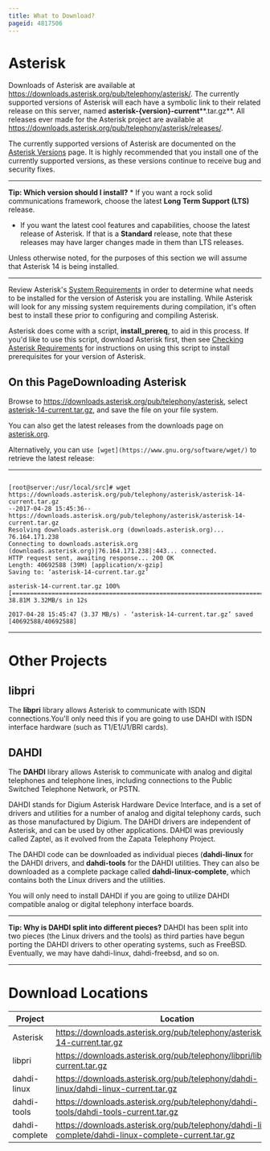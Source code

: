 ```yaml
---
title: What to Download?
pageid: 4817506
---
```


Asterisk
========

Downloads of Asterisk are available at <https://downloads.asterisk.org/pub/telephony/asterisk/>. The currently supported versions of Asterisk will each have a symbolic link to their related release on this server, named **asterisk-{version}-current****.tar.gz**. All releases ever made for the Asterisk project are available at <https://downloads.asterisk.org/pub/telephony/asterisk/releases/>.

The currently supported versions of Asterisk are documented on the [Asterisk Versions](/About-the-Project/Asterisk-Versions) page. It is highly recommended that you install one of the currently supported versions, as these versions continue to receive bug and security fixes.




---

**Tip: Which version should I install?** * If you want a rock solid communications framework, choose the latest **Long Term Support (LTS)** release.
* If you want the latest cool features and capabilities, choose the latest release of Asterisk. If that is a **Standard** release, note that these releases may have larger changes made in them than LTS releases.

Unless otherwise noted, for the purposes of this section we will assume that Asterisk 14 is being installed.

  



---


Review Asterisk's [System Requirements](/Operation/System-Requirements) in order to determine what needs to be installed for the version of Asterisk you are installing. While Asterisk will look for any missing system requirements during compilation, it's often best to install these prior to configuring and compiling Asterisk.

Asterisk does come with a script, **install\_prereq**, to aid in this process. If you'd like to use this script, download Asterisk first, then see [Checking Asterisk Requirements](/Getting-Started/Installing-Asterisk/Installing-Asterisk-From-Source/Checking-Asterisk-Requirements) for instructions on using this script to install prerequisites for your version of Asterisk.

On this PageDownloading Asterisk
--------------------

Browse to <https://downloads.asterisk.org/pub/telephony/asterisk>, select [asterisk-14-current.tar.gz](https://downloads.asterisk.org/pub/telephony/asterisk/asterisk-14-current.tar.gz), and save the file on your file system.

You can also get the latest releases from the downloads page on [asterisk.org](http://asterisk.org/downloads).

Alternatively, you can us`e [wget](https://www.gnu.org/software/wget/)` to retrieve the latest release:




---

  
  


```

[root@server:/usr/local/src]# wget https://downloads.asterisk.org/pub/telephony/asterisk/asterisk-14-current.tar.gz
--2017-04-28 15:45:36-- https://downloads.asterisk.org/pub/telephony/asterisk/asterisk-14-current.tar.gz
Resolving downloads.asterisk.org (downloads.asterisk.org)... 76.164.171.238
Connecting to downloads.asterisk.org (downloads.asterisk.org)|76.164.171.238|:443... connected.
HTTP request sent, awaiting response... 200 OK
Length: 40692588 (39M) [application/x-gzip]
Saving to: ‘asterisk-14-current.tar.gz’

asterisk-14-current.tar.gz 100%[======================================================================>] 38.81M 3.32MB/s in 12s 

2017-04-28 15:45:47 (3.37 MB/s) - ‘asterisk-14-current.tar.gz’ saved [40692588/40692588]

```



---


Other Projects
==============

libpri
------

The **libpri** library allows Asterisk to communicate with ISDN connections.You'll only need this if you are going to use DAHDI with ISDN interface hardware (such as T1/E1/J1/BRI cards).

DAHDI
-----

The **DAHDI** library allows Asterisk to communicate with analog and digital telephones and telephone lines, including connections to the Public Switched Telephone Network, or PSTN.

DAHDI stands for Digium Asterisk Hardware Device Interface, and is a set of drivers and utilities for a number of analog and digital telephony cards, such as those manufactured by Digium. The DAHDI drivers are independent of Asterisk, and can be used by other applications. DAHDI was previously called Zaptel, as it evolved from the Zapata Telephony Project.

The DAHDI code can be downloaded as individual pieces (**dahdi-linux** for the DAHDI drivers, and **dahdi-tools** for the DAHDI utilities. They can also be downloaded as a complete package called **dahdi-linux-complete**, which contains both the Linux drivers and the utilities.

You will only need to install DAHDI if you are going to utilize DAHDI compatible analog or digital telephony interface boards.




---

**Tip: Why is DAHDI split into different pieces?** DAHDI has been split into two pieces (the Linux drivers and the tools) as third parties have begun porting the DAHDI drivers to other operating systems, such as FreeBSD. Eventually, we may have dahdi-linux, dahdi-freebsd, and so on.

  



---


Download Locations
==================



| Project | Location |
| --- | --- |
| Asterisk | <https://downloads.asterisk.org/pub/telephony/asterisk/asterisk-14-current.tar.gz> |
| libpri | <https://downloads.asterisk.org/pub/telephony/libpri/libpri-current.tar.gz> |
| dahdi-linux | <https://downloads.asterisk.org/pub/telephony/dahdi-linux/dahdi-linux-current.tar.gz> |
| dahdi-tools | <https://downloads.asterisk.org/pub/telephony/dahdi-tools/dahdi-tools-current.tar.gz> |
| dahdi-complete | <https://downloads.asterisk.org/pub/telephony/dahdi-linux-complete/dahdi-linux-complete-current.tar.gz> |

 

 

